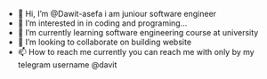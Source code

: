 - 👋 Hi, I’m @Dawit-asefa i am juniour software engineer
- 👀 I’m interested in in coding and programing...
- 🌱 I’m currently learning software engineering course at university
- 💞️ I’m looking to collaborate on building website
- 📫 How to reach me currently you can reach me with only by my telegram username @davit

<!---
Dawit-asefa/Dawit-asefa is a ✨ special ✨ repository because its `README.md` (this file) appears on your GitHub profile.
You can click the Preview link to take a look at your changes.
--->
